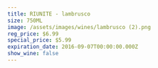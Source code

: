 ```yaml
---
title: RIUNITE - lambrusco
size: 750ML
image: /assets/images/wines/lambrusco (2).png
reg_price: $6.99
special_price: $5.99
expiration_date: 2016-09-07T00:00:00.000Z
show_wine: false
---
```



